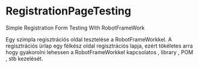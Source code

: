 # RegistrationPageTesting
 Simple Registration Form Testing With RobotFrameWork
 
Egy szimpla regisztrációs oldal tesztelése a RobotFrameWorkkel. 
A regisztrációs ürlap egy félkész oldal regisztrációs lapja, ezért tökéletes arra hogy gyakorolni lehessen a RobotFrameWorkkel kapcsolatos , library , POM , stb  kezelését.
